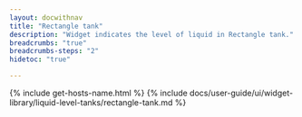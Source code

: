 ```yaml
---
layout: docwithnav
title: "Rectangle tank"
description: "Widget indicates the level of liquid in Rectangle tank."
breadcrumbs: "true"
breadcrumbs-steps: "2"
hidetoc: "true"

---
```

{% include get-hosts-name.html %}
{% include docs/user-guide/ui/widget-library/liquid-level-tanks/rectangle-tank.md %}
